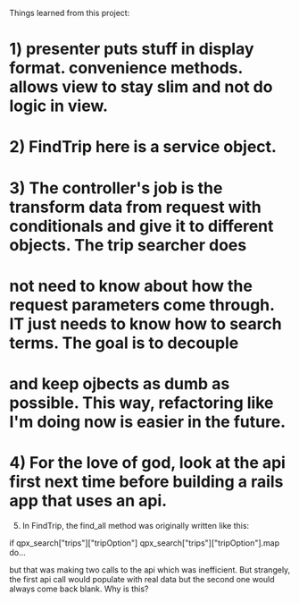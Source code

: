 Things learned from this project:

# 1) presenter puts stuff in display format. convenience methods. allows view to stay slim and not do logic in view.

# 2) FindTrip here is a service object.
# 3) The controller's job is the transform data from request with conditionals and give it to different objects. The trip searcher does
#    not need to know about how the request parameters come through. IT just needs to know how to search terms. The goal is to decouple
#    and keep ojbects as dumb as possible. This way, refactoring like I'm doing now is easier in the future.
# 4) For the love of god, look at the api first next time before building a rails app that uses an api.

5) In FindTrip, the find_all method was originally written like this:

 if qpx_search["trips"]["tripOption"]
   qpx_search["trips"]["tripOption"].map do...

 but that was making two calls to the api which was inefficient. But strangely, the first api call would
 populate with real data but the second one would always come back blank. Why is this?
